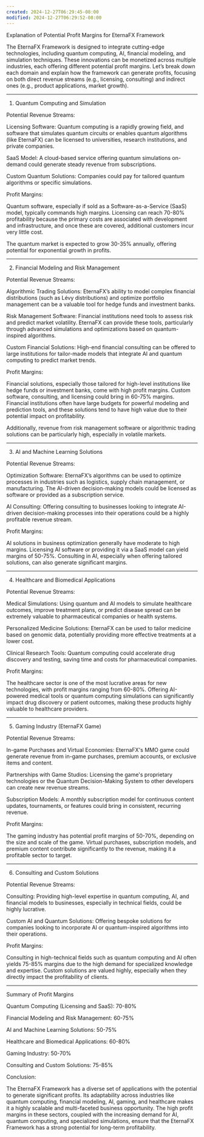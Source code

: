 ```yaml
---
created: 2024-12-27T06:29:45-08:00
modified: 2024-12-27T06:29:52-08:00
---
```


Explanation of Potential Profit Margins for EternaFX Framework

The EternaFX Framework is designed to integrate cutting-edge technologies, including quantum computing, AI, financial modeling, and simulation techniques. These innovations can be monetized across multiple industries, each offering different potential profit margins. Let’s break down each domain and explain how the framework can generate profits, focusing on both direct revenue streams (e.g., licensing, consulting) and indirect ones (e.g., product applications, market growth).


---

1. Quantum Computing and Simulation

Potential Revenue Streams:

Licensing Software: Quantum computing is a rapidly growing field, and software that simulates quantum circuits or enables quantum algorithms (like EternaFX) can be licensed to universities, research institutions, and private companies.

SaaS Model: A cloud-based service offering quantum simulations on-demand could generate steady revenue from subscriptions.

Custom Quantum Solutions: Companies could pay for tailored quantum algorithms or specific simulations.


Profit Margins:

Quantum software, especially if sold as a Software-as-a-Service (SaaS) model, typically commands high margins. Licensing can reach 70-80% profitability because the primary costs are associated with development and infrastructure, and once these are covered, additional customers incur very little cost.

The quantum market is expected to grow 30-35% annually, offering potential for exponential growth in profits.



---

2. Financial Modeling and Risk Management

Potential Revenue Streams:

Algorithmic Trading Solutions: EternaFX’s ability to model complex financial distributions (such as Lévy distributions) and optimize portfolio management can be a valuable tool for hedge funds and investment banks.

Risk Management Software: Financial institutions need tools to assess risk and predict market volatility. EternaFX can provide these tools, particularly through advanced simulations and optimizations based on quantum-inspired algorithms.

Custom Financial Solutions: High-end financial consulting can be offered to large institutions for tailor-made models that integrate AI and quantum computing to predict market trends.


Profit Margins:

Financial solutions, especially those tailored for high-level institutions like hedge funds or investment banks, come with high profit margins. Custom software, consulting, and licensing could bring in 60-75% margins. Financial institutions often have large budgets for powerful modeling and prediction tools, and these solutions tend to have high value due to their potential impact on profitability.

Additionally, revenue from risk management software or algorithmic trading solutions can be particularly high, especially in volatile markets.



---

3. AI and Machine Learning Solutions

Potential Revenue Streams:

Optimization Software: EternaFX’s algorithms can be used to optimize processes in industries such as logistics, supply chain management, or manufacturing. The AI-driven decision-making models could be licensed as software or provided as a subscription service.

AI Consulting: Offering consulting to businesses looking to integrate AI-driven decision-making processes into their operations could be a highly profitable revenue stream.


Profit Margins:

AI solutions in business optimization generally have moderate to high margins. Licensing AI software or providing it via a SaaS model can yield margins of 50-75%. Consulting in AI, especially when offering tailored solutions, can also generate significant margins.



---

4. Healthcare and Biomedical Applications

Potential Revenue Streams:

Medical Simulations: Using quantum and AI models to simulate healthcare outcomes, improve treatment plans, or predict disease spread can be extremely valuable to pharmaceutical companies or health systems.

Personalized Medicine Solutions: EternaFX can be used to tailor medicine based on genomic data, potentially providing more effective treatments at a lower cost.

Clinical Research Tools: Quantum computing could accelerate drug discovery and testing, saving time and costs for pharmaceutical companies.


Profit Margins:

The healthcare sector is one of the most lucrative areas for new technologies, with profit margins ranging from 60-80%. Offering AI-powered medical tools or quantum computing simulations can significantly impact drug discovery or patient outcomes, making these products highly valuable to healthcare providers.



---

5. Gaming Industry (EternaFX Game)

Potential Revenue Streams:

In-game Purchases and Virtual Economies: EternaFX's MMO game could generate revenue from in-game purchases, premium accounts, or exclusive items and content.

Partnerships with Game Studios: Licensing the game's proprietary technologies or the Quantum Decision-Making System to other developers can create new revenue streams.

Subscription Models: A monthly subscription model for continuous content updates, tournaments, or features could bring in consistent, recurring revenue.


Profit Margins:

The gaming industry has potential profit margins of 50-70%, depending on the size and scale of the game. Virtual purchases, subscription models, and premium content contribute significantly to the revenue, making it a profitable sector to target.



---

6. Consulting and Custom Solutions

Potential Revenue Streams:

Consulting: Providing high-level expertise in quantum computing, AI, and financial models to businesses, especially in technical fields, could be highly lucrative.

Custom AI and Quantum Solutions: Offering bespoke solutions for companies looking to incorporate AI or quantum-inspired algorithms into their operations.


Profit Margins:

Consulting in high-technical fields such as quantum computing and AI often yields 75-85% margins due to the high demand for specialized knowledge and expertise. Custom solutions are valued highly, especially when they directly impact the profitability of clients.



---

Summary of Profit Margins

Quantum Computing (Licensing and SaaS): 70-80%

Financial Modeling and Risk Management: 60-75%

AI and Machine Learning Solutions: 50-75%

Healthcare and Biomedical Applications: 60-80%

Gaming Industry: 50-70%

Consulting and Custom Solutions: 75-85%


Conclusion:

The EternaFX Framework has a diverse set of applications with the potential to generate significant profits. Its adaptability across industries like quantum computing, financial modeling, AI, gaming, and healthcare makes it a highly scalable and multi-faceted business opportunity. The high profit margins in these sectors, coupled with the increasing demand for AI, quantum computing, and specialized simulations, ensure that the EternaFX Framework has a strong potential for long-term profitability.

